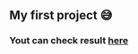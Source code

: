 ## My first project 😅

### Yout can check result [here](https://navipro70.github.io/javascript-todo/)
